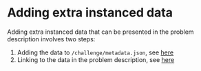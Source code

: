 # Adding extra instanced data

Adding extra instanced data that can be presented in the problem description
involves two steps:

1. Adding the data to `/challenge/metadata.json`, see
   [here](/example-problems/general-ssh/config-builder.py#L66)
1. Linking to the data in the problem description, see [here](/example-problems/general-ssh/problem.md?plain=1#L18)
